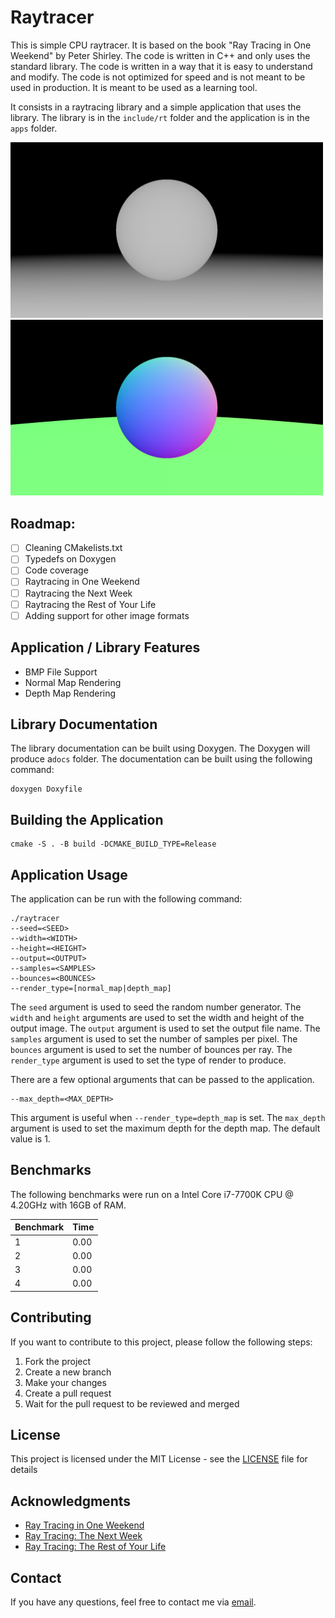 Raytracer 
=========

This is simple CPU raytracer. It is based on the book "Ray Tracing in One Weekend" by Peter Shirley. The code is written in C++ and only uses the standard library. The code is written in a way that it is easy to understand and modify. The code is not optimized for speed and is not meant to be used in production. It is meant to be used as a learning tool. 

It consists in a raytracing library and a simple application that uses the library. The library is in the `include/rt` folder and the application is in the `apps` folder.

<img src="images/raytracing_in_one_weekend/scene_depth.png" width="500" height=auto />
<img src="images/raytracing_in_one_weekend/scene_normals.png" width="500" height=auto />

Roadmap:
----------
- [ ] Cleaning CMakelists.txt 
- [ ] Typedefs on Doxygen
- [ ] Code coverage
- [ ] Raytracing in One Weekend
- [ ] Raytracing the Next Week
- [ ] Raytracing the Rest of Your Life
- [ ] Adding support for other image formats

Application / Library Features
------------------------------
- BMP File Support
- Normal Map Rendering
- Depth Map Rendering

Library Documentation
--------------------

The library documentation can be built using Doxygen. The Doxygen will produce a`docs` folder. The documentation can be built using the following command:

    doxygen Doxyfile

Building the Application
------------------------

    cmake -S . -B build -DCMAKE_BUILD_TYPE=Release

Application Usage
-----------------
The application can be run with the following command:

    ./raytracer
    --seed=<SEED>
    --width=<WIDTH>
    --height=<HEIGHT>
    --output=<OUTPUT>
    --samples=<SAMPLES>
    --bounces=<BOUNCES>
    --render_type=[normal_map|depth_map]

The `seed` argument is used to seed the random number generator. The `width` and `height` arguments are used to set the width and height of the output image. The `output` argument is used to set the output file name. The `samples` argument is used to set the number of samples per pixel. The `bounces` argument is used to set the number of bounces per ray. The `render_type` argument is used to set the type of render to produce.

There are a few optional arguments that can be passed to the application.

    --max_depth=<MAX_DEPTH>

This argument is useful when `--render_type=depth_map` is set. The `max_depth` argument is used to set the maximum depth for the depth map. The default value is 1.

Benchmarks
----------

The following benchmarks were run on a Intel Core i7-7700K CPU @ 4.20GHz with 16GB of RAM.

| Benchmark | Time |
|-----------|------|
| 1         | 0.00 |
| 2         | 0.00 |
| 3         | 0.00 |
| 4         | 0.00 |

Contributing
------------

If you want to contribute to this project, please follow the following steps:

1. Fork the project
2. Create a new branch
3. Make your changes
4. Create a pull request
5. Wait for the pull request to be reviewed and merged

License
-------

This project is licensed under the MIT License - see the [LICENSE](LICENSE) file for details

Acknowledgments
---------------

* [Ray Tracing in One Weekend](https://raytracing.github.io/books/RayTracingInOneWeekend.html)
* [Ray Tracing: The Next Week](https://raytracing.github.io/books/RayTracingTheNextWeek.html)
* [Ray Tracing: The Rest of Your Life](https://raytracing.github.io/books/RayTracingTheRestOfYourLife.html)

Contact
-------

If you have any questions, feel free to contact me via [email](mailto:joaos20014@gmail.com).
